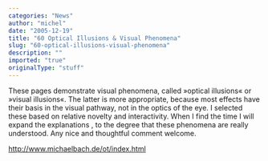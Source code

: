 ```yaml
---
categories: "News"
author: "michel"
date: "2005-12-19"
title: "60 Optical Illusions & Visual Phenomena"
slug: "60-optical-illusions-visual-phenomena"
description: ""
imported: "true"
originalType: "stuff"
---
```



These pages demonstrate visual phenomena, called »optical illusions« or »visual illusions«. The latter is more appropriate, because most effects have their basis in the visual pathway, not in the optics of the eye. I selected these based on relative novelty and interactivity. When I find the time I will expand the explanations , to the degree that these phenomena are really understood. Any nice and thoughtful comment welcome.

<http://www.michaelbach.de/ot/index.html>

